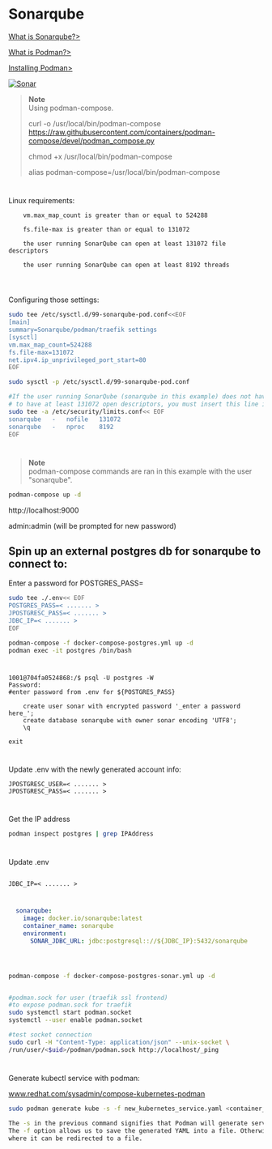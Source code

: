 # Sonarqube

[What is Sonarqube?>](https://docs.sonarqube.org/latest/)

[What is Podman?>](https://www.redhat.com/en/topics/containers/what-is-podman)

[Installing Podman>](https://podman.io/getting-started/installation)

[![Sonar](https://img.youtube.com/vi/vE39Fg8pvZg/0.jpg)](https://www.youtube.com/watch?v=vE39Fg8pvZg)

> **Note**  
> Using podman-compose.
>
> curl -o /usr/local/bin/podman-compose https://raw.githubusercontent.com/containers/podman-compose/devel/podman_compose.py
>
> chmod +x /usr/local/bin/podman-compose
>
> alias podman-compose=/usr/local/bin/podman-compose
>

#
Linux requirements:

```
    vm.max_map_count is greater than or equal to 524288

    fs.file-max is greater than or equal to 131072

    the user running SonarQube can open at least 131072 file descriptors

    the user running SonarQube can open at least 8192 threads
    
```   
#
Configuring those settings:    

```sh
sudo tee /etc/sysctl.d/99-sonarqube-pod.conf<<EOF
[main]
summary=Sonarqube/podman/traefik settings
[sysctl]
vm.max_map_count=524288
fs.file-max=131072
net.ipv4.ip_unprivileged_port_start=80
EOF

sudo sysctl -p /etc/sysctl.d/99-sonarqube-pod.conf

#If the user running SonarQube (sonarqube in this example) does not have the permission 
# to have at least 131072 open descriptors, you must insert this line in /etc/security/limits.conf
sudo tee -a /etc/security/limits.conf<< EOF
sonarqube   -   nofile   131072
sonarqube   -   nproc    8192
EOF

```
#

> **Note**  
> podman-compose commands are ran in this example with the user "sonarqube".

```sh
podman-compose up -d
```

http://localhost:9000

admin:admin  (will be prompted for new password)

## Spin up an external postgres db for sonarqube to connect to:

Enter a password for POSTGRES_PASS=
```sh
sudo tee ./.env<< EOF
POSTGRES_PASS=< ....... >
JPOSTGRESC_PASS=< ....... >
JDBC_IP=< ....... >
EOF

podman-compose -f docker-compose-postgres.yml up -d
podman exec -it postgres /bin/bash
```
#
```console
1001@704fa0524868:/$ psql -U postgres -W
Password: 
#enter password from .env for ${POSTGRES_PASS}

    create user sonar with encrypted password '_enter a password here_';
    create database sonarqube with owner sonar encoding 'UTF8';
    \q

exit
```
#
Update .env with the newly generated account info:
```console
JPOSTGRESC_USER=< ....... >
JPOSTGRESC_PASS=< ....... >
```
#
Get the IP address
```sh
podman inspect postgres | grep IPAddress
```
#
Update .env
```console

JDBC_IP=< ....... >

```
#

```yaml
  sonarqube:
    image: docker.io/sonarqube:latest
    container_name: sonarqube
    environment:
      SONAR_JDBC_URL: jdbc:postgresql:://${JDBC_IP}:5432/sonarqube
      
```
#
```sh
podman-compose -f docker-compose-postgres-sonar.yml up -d
```

```sh

#podman.sock for user (traefik ssl frontend)
#to expose podman.sock for traefik
sudo systemctl start podman.socket
systemctl --user enable podman.socket

#test socket connection
sudo curl -H "Content-Type: application/json" --unix-socket \
/run/user/<$uid>/podman/podman.sock http://localhost/_ping

```
#

Generate kubectl service with podman:

www.redhat.com/sysadmin/compose-kubernetes-podman
```sh
sudo podman generate kube -s -f new_kubernetes_service.yaml <container_name> <container_name>

The -s in the previous command signifies that Podman will generate service for this pod. 
The -f option allows us to save the generated YAML into a file. Otherwise, the output is sent to stdout, 
where it can be redirected to a file.

```
